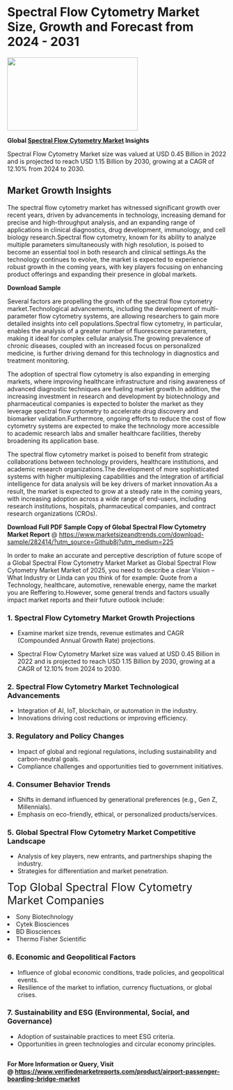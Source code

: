 <H1>Spectral Flow Cytometry Market Size, Growth and Forecast from 2024 - 2031</H1><img class="aligncenter size-medium wp-image-584254" src="https://thirdeyenews.in/wp-content/uploads/2024/09/Global-Market-Research-300x168.jpeg" alt="" width="300" height="168" /><p><strong>Global&nbsp;<a href="https://www.marketsizeandtrends.com/download-sample/282414/?utm_source=Github8j?utm_medium=225">Spectral Flow Cytometry Market</a> Insights</strong></p><p>Spectral Flow Cytometry Market size was valued at USD 0.45 Billion in 2022 and is projected to reach USD 1.15 Billion by 2030, growing at a CAGR of 12.10% from 2024 to 2030.</p><p><h2>Market Growth Insights</h2> <p>The spectral flow cytometry market has witnessed significant growth over recent years, driven by advancements in technology, increasing demand for precise and high-throughput analysis, and an expanding range of applications in clinical diagnostics, drug development, immunology, and cell biology research.Spectral flow cytometry, known for its ability to analyze multiple parameters simultaneously with high resolution, is poised to become an essential tool in both research and clinical settings.As the technology continues to evolve, the market is expected to experience robust growth in the coming years, with key players focusing on enhancing product offerings and expanding their presence in global markets.</p> <p><strong>Download Sample</strong></p> <p>Several factors are propelling the growth of the spectral flow cytometry market.Technological advancements, including the development of multi-parameter flow cytometry systems, are allowing researchers to gain more detailed insights into cell populations.Spectral flow cytometry, in particular, enables the analysis of a greater number of fluorescence parameters, making it ideal for complex cellular analysis.The growing prevalence of chronic diseases, coupled with an increased focus on personalized medicine, is further driving demand for this technology in diagnostics and treatment monitoring.</p> <p>The adoption of spectral flow cytometry is also expanding in emerging markets, where improving healthcare infrastructure and rising awareness of advanced diagnostic techniques are fueling market growth.In addition, the increasing investment in research and development by biotechnology and pharmaceutical companies is expected to bolster the market as they leverage spectral flow cytometry to accelerate drug discovery and biomarker validation.Furthermore, ongoing efforts to reduce the cost of flow cytometry systems are expected to make the technology more accessible to academic research labs and smaller healthcare facilities, thereby broadening its application base.</p> <p>The spectral flow cytometry market is poised to benefit from strategic collaborations between technology providers, healthcare institutions, and academic research organizations.The development of more sophisticated systems with higher multiplexing capabilities and the integration of artificial intelligence for data analysis will be key drivers of market innovation.As a result, the market is expected to grow at a steady rate in the coming years, with increasing adoption across a wide range of end-users, including research institutions, hospitals, pharmaceutical companies, and contract research organizations (CROs).</p> <p><span class=""><strong>Download Full PDF Sample Copy of Global Spectral Flow Cytometry Market Report</strong> @ <a href="https://www.marketsizeandtrends.com/download-sample/282414/?utm_source=Github8j?utm_medium=225" target="_blank">https://www.marketsizeandtrends.com/download-sample/282414/?utm_source=Github8j?utm_medium=225</a></span></p><p>In order to make an accurate and perceptive description of future scope of a Global&nbsp;Spectral Flow Cytometry Market Market as Global&nbsp;Spectral Flow Cytometry Market Market of 2025, you need to describe a clear Vision &ndash; What Industry or Linda can you think of for example: Quote from a Technology, healthcare, automotive, renewable energy, name the market you are Reffering to.However, some general trends and factors usually impact market reports and their future outlook include:</p><h3>1.&nbsp;<strong>Spectral Flow Cytometry Market Growth Projections</strong></h3><ul><li>Examine market size trends, revenue estimates and CAGR (Compounded Annual Growth Rate) projections.</li><li><p>Spectral Flow Cytometry Market size was valued at USD 0.45 Billion in 2022 and is projected to reach USD 1.15 Billion by 2030, growing at a CAGR of 12.10% from 2024 to 2030.</p></li></ul><h3>2.&nbsp;<strong>Spectral Flow Cytometry Market Technological Advancements</strong></h3><ul><li>Integration of AI, IoT, blockchain, or automation in the industry.</li><li>Innovations driving cost reductions or improving efficiency.</li></ul><h3>3.&nbsp;<strong>Regulatory and Policy Changes</strong></h3><ul><li>Impact of global and regional regulations, including sustainability and carbon-neutral goals.</li><li>Compliance challenges and opportunities tied to government initiatives.</li></ul><h3>4.&nbsp;<strong>Consumer Behavior Trends</strong></h3><ul><li>Shifts in demand influenced by generational preferences (e.g., Gen Z, Millennials).</li><li>Emphasis on eco-friendly, ethical, or personalized products/services.</li></ul><h3>5.&nbsp;<strong>Global Spectral Flow Cytometry Market Competitive Landscape</strong></h3><ul><li>Analysis of key players, new entrants, and partnerships shaping the industry.</li><li>Strategies for differentiation and market penetration.</li></ul><p data-pm-slice="1 1 []"><span style="color: inherit; font-family: inherit; font-size: 25px;">Top Global Spectral Flow Cytometry Market Companies</span></p><div class="" data-test-id=""><p><li>Sony Biotechnology</li><li> Cytek Biosciences</li><li> BD Biosciences</li><li> Thermo Fisher Scientific</li></p></div><h3>6.&nbsp;<strong>Economic and Geopolitical Factors</strong></h3><ul><li>Influence of global economic conditions, trade policies, and geopolitical events.</li><li>Resilience of the market to inflation, currency fluctuations, or global crises.</li></ul><h3>7.&nbsp;<strong>Sustainability and ESG (Environmental, Social, and Governance)</strong></h3><ul><li>Adoption of sustainable practices to meet ESG criteria.</li><li>Opportunities in green technologies and circular economy principles.</li></ul><h2><strong style="font-size: 14px;">For More Information or Query, Visit @&nbsp;</strong><a style="background-color: #ffffff; font-size: 14px;" href="https://www.marketsizeandtrends.com/report/spectral-flow-cytometry-market/" target="_blank">https://www.verifiedmarketreports.com/product/airport-passenger-boarding-bridge-market</a></h2>